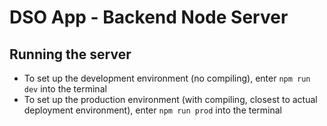 # DSO App - Backend Node Server

## Running the server
- To set up the development environment (no compiling), enter `npm run dev` into the terminal
- To set up the production environment (with compiling, closest to actual deployment environment), enter `npm run prod` into the terminal